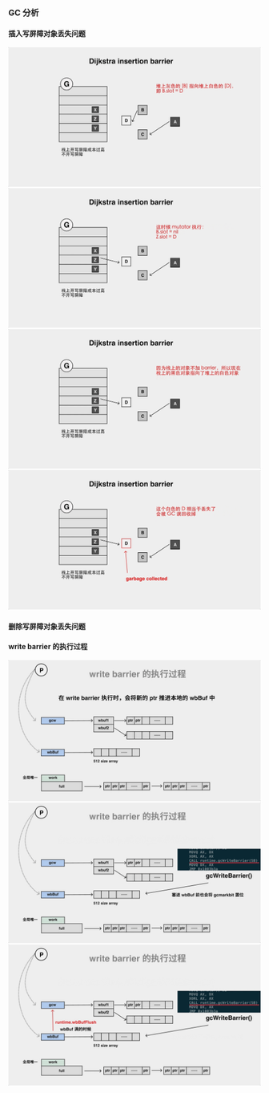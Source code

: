 <link rel="stylesheet" href="../extra/ideal-image-slider.css">
<link rel="stylesheet" href="../extra/ideal-default-theme.css">
<script src="../extra/ideal-image-slider.js"></script>
<script src="../extra/ideal-iis-bullet-nav.js"></script>
<script>
var gitbook = gitbook || [];
gitbook.push(function() {
    let slider = new IdealImageSlider.Slider('.IdealImageSlider');
    slider.addBulletNav();
})
</script>

### GC 分析

#### 插入写屏障对象丢失问题

<div class="IdealImageSlider">
    <img src="../images/insert-barrier/1649748070-1.jpg" />
    <img src="../images/insert-barrier/1649748071-2.jpg" />
    <img src="../images/insert-barrier/1649748071-3.jpg" />
    <img src="../images/insert-barrier/1649748072-4.jpg" />
</div>


#### 删除写屏障对象丢失问题



#### write barrier 的执行过程

<div class="IdealImageSlider">
    <img src="../images/write-barrier/1649746680-1.jpg" />
    <img src="../images/write-barrier/1649746681-2.jpg" />
    <img src="../images/write-barrier/1649746681-3.jpg" />
</div>


